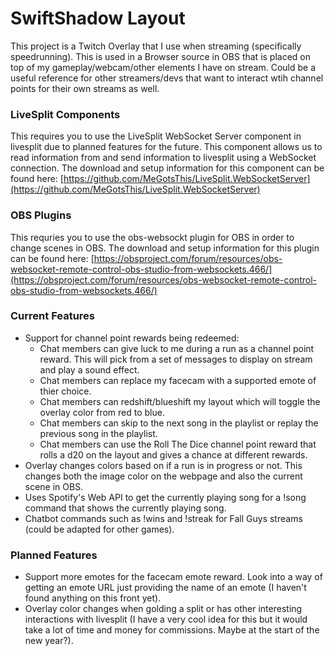# SwiftShadow Layout
This project is a Twitch Overlay that I use when streaming (specifically speedrunning). This is used in a Browser source in OBS that is placed on top of my gameplay/webcam/other elements I have on stream. Could be a useful reference for other streamers/devs that want to interact wtih channel points for their own streams as well.

### LiveSplit Components
This requires you to use the LiveSplit WebSocket Server component in livesplit due to planned features for the future. This component allows us to read information from and send information to livesplit using a WebSocket connection. The download and setup information for this component can be found here: [https://github.com/MeGotsThis/LiveSplit.WebSocketServer](https://github.com/MeGotsThis/LiveSplit.WebSocketServer)

### OBS Plugins
This requries you to use the obs-websockt plugin for OBS in order to change scenes in OBS. The download and setup information for this plugin can be found here: [https://obsproject.com/forum/resources/obs-websocket-remote-control-obs-studio-from-websockets.466/](https://obsproject.com/forum/resources/obs-websocket-remote-control-obs-studio-from-websockets.466/)

### Current Features
* Support for channel point rewards being redeemed:
  * Chat members can give luck to me during a run as a channel point reward. This will pick from a set of messages to display on stream and play a sound effect.
  * Chat members can replace my facecam with a supported emote of thier choice.
  * Chat members can redshift/blueshift my layout which will toggle the overlay color from red to blue.
  * Chat members can skip to the next song in the playlist or replay the previous song in the playlist.
  * Chat members can use the Roll The Dice channel point reward that rolls a d20 on the layout and gives a chance at different rewards.
* Overlay changes colors based on if a run is in progress or not. This changes both the image color on the webpage and also the current scene in OBS.
* Uses Spotify's Web API to get the currently playing song for a !song command that shows the currently playing song.
* Chatbot commands such as !wins and !streak for Fall Guys streams (could be adapted for other games).

### Planned Features
* Support more emotes for the facecam emote reward. Look into a way of getting an emote URL just providing the name of an emote (I haven't found anything on this front yet).
* Overlay color changes when golding a split or has other interesting interactions with livesplit (I have a very cool idea for this but it would take a lot of time and money for commissions. Maybe at the start of the new year?).